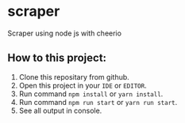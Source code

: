 # scraper

Scraper using node js with cheerio

## How to this project:

1. Clone this repositary from github.
2. Open this project in your `IDE` or `EDITOR`.
3. Run command `npm install` or `yarn install`.
4. Run command `npm run start` or `yarn run start`.
5. See all output in console.
